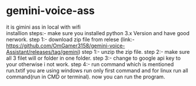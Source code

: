 # gemini-voice-ass
it is gimini ass in local with wifi <br>
installion steps:-
make sure you installed python 3.x Version and have good nerwork.
step 1:- download zip file from relese (link:- https://github.com/OmGamer3158/gemini-voice-Assistant/releases/tag/gemini)
step 1:- unzip the zip file.
step 2:- make sure all 3 filet will or folder in one folder.
step 3:- change to google api key to your otherwise i not work.
step 4:- run command which is mentioned run.txtif you are using windows run only first command and for linux run all command(run in CMD or terminal).
now you can run the program.
